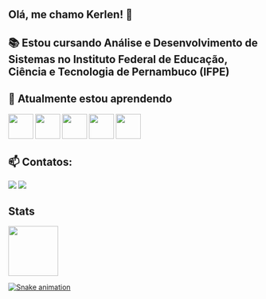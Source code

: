 ## Olá, me chamo Kerlen! 👋

## 📚 Estou cursando Análise e Desenvolvimento de Sistemas no Instituto Federal de Educação, Ciência e Tecnologia de Pernambuco (IFPE)
## 🌱 Atualmente estou aprendendo
<div>
  <img src="https://cdn.jsdelivr.net/gh/devicons/devicon@latest/icons/javascript/javascript-original.svg" width="50" height="50"/>
  <img src="https://cdn.jsdelivr.net/gh/devicons/devicon@latest/icons/nodejs/nodejs-original-wordmark.svg" width="50" height="50"/>
  <img src="https://cdn.jsdelivr.net/gh/devicons/devicon@latest/icons/java/java-original-wordmark.svg" width="50" height="50"/> 
  <img src="https://cdn.jsdelivr.net/gh/devicons/devicon@latest/icons/html5/html5-original-wordmark.svg" width="50" height="50"/>
  <img src="https://cdn.jsdelivr.net/gh/devicons/devicon@latest/icons/css3/css3-original-wordmark.svg" width="50" height="50"/>
</div>

## 📫 Contatos:
<div>
<a href = "mailto:kerlenmelo@gmail.com"><img loading="lazy" src="https://img.shields.io/badge/Gmail-D14836?style=for-the-badge&logo=gmail&logoColor=white" target="_blank"></a>
<a href="https://www.linkedin.com/in/kerlenmelo" target="_blank"><img loading="lazy" src="https://img.shields.io/badge/-LinkedIn-%230077B5?style=for-the-badge&logo=linkedin&logoColor=white" target="_blank"></a>   
</div>

## Stats
<div>
  <a href="https://github.com/kerlenmelo">
  <img loading="lazy" height="100em" src="https://github-readme-stats.vercel.app/api/top-langs/?username=kerlenmelo&layout=compact&langs_count=7&theme=dracula&hide_progress=true"/>
</div>
    
![Snake animation](https://github.com/kerlenmelo/kerlenmelo/blob/output/github-contribution-grid-snake.svg)
